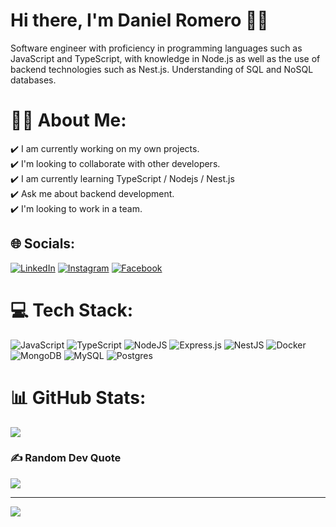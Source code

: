 # Hi there, I'm Daniel Romero 🥷🏽
Software engineer with proficiency in programming languages such as JavaScript and TypeScript, with knowledge in Node.js as well as the use of backend technologies such as Nest.js. Understanding of SQL and NoSQL databases.

# 🥷🏽 About Me:
✔️ I am currently working on my own projects. <br>
✔️ I'm looking to collaborate with other developers. <br>
✔️ I am currently learning TypeScript / Nodejs / Nest.js <br>
✔️ Ask me about backend development. <br>
✔️ I'm looking to work in a team. 


## 🌐 Socials:
[![LinkedIn](https://img.shields.io/badge/LinkedIn-%230077B5.svg?logo=linkedin&logoColor=white)](https://linkedin.com/in/daniel-romero-4b750323b) 
[![Instagram](https://img.shields.io/badge/Instagram-%23E4405F.svg?logo=Instagram&logoColor=white)](https://instagram.com/daromerof) 
[![Facebook](https://img.shields.io/badge/Facebook-%231877F2.svg?logo=Facebook&logoColor=white)](https://facebook.com/eldante02)

# 💻 Tech Stack:
![JavaScript](https://img.shields.io/badge/javascript-%23323330.svg?style=flat&logo=javascript&logoColor=%23F7DF1E) 
![TypeScript](https://img.shields.io/badge/typescript-%23007ACC.svg?style=flat&logo=typescript&logoColor=white) 
![NodeJS](https://img.shields.io/badge/node.js-6DA55F?style=flat&logo=node.js&logoColor=white)
![Express.js](https://img.shields.io/badge/express.js-%23404d59.svg?style=flat&logo=express&logoColor=%2361DAFB) 
![NestJS](https://img.shields.io/badge/nestjs-%23E0234E.svg?style=flat&logo=nestjs&logoColor=white)
![Docker](https://img.shields.io/badge/docker-%230db7ed.svg?style=flat&logo=docker&logoColor=white)
![MongoDB](https://img.shields.io/badge/MongoDB-%234ea94b.svg?style=flat&logo=mongodb&logoColor=white) 
![MySQL](https://img.shields.io/badge/mysql-%2300000f.svg?style=flat&logo=mysql&logoColor=white)
![Postgres](https://img.shields.io/badge/postgres-%23316192.svg?style=flat&logo=postgresql&logoColor=white) 

# 📊 GitHub Stats:
<!--![](https://github-readme-stats.vercel.app/api?username=dromerof&theme=tokyonight&hide_border=true&include_all_commits=false&count_private=false)<br/>
![](https://github-readme-streak-stats.herokuapp.com/?user=dromerof&theme=tokyonight&hide_border=true)<br/>-->
![](https://github-readme-stats.vercel.app/api/top-langs/?username=dromerof&theme=tokyonight&hide_border=true&include_all_commits=false&count_private=false&layout=compact)

### ✍️ Random Dev Quote
![](https://quotes-github-readme.vercel.app/api?type=horizontal&theme=tokyonight)

---
[![](https://visitcount.itsvg.in/api?id=dromerof&icon=0&color=0)](https://visitcount.itsvg.in)

<!-- Proudly created with GPRM ( https://gprm.itsvg.in ) -->

